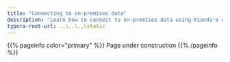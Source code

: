 ```yaml
---
title: "Connecting to on-premises data"
description: "Learn how to connect to on-premises data using Kianda's data gateway"
typora-root-url: ..\..\..\static
---
```


{{% pageinfo color="primary" %}}
Page under construction
{{% /pageinfo %}}
